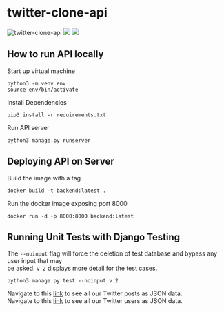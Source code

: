 # twitter-clone-api
![twitter-clone-api](https://github.com/Twitter-Clone/twitter-clone-api/workflows/twitter-clone-api/badge.svg)
![](https://img.shields.io/github/issues/Twitter-Clone/twitter-clone-api)
![](https://img.shields.io/github/issues-closed/Twitter-Clone/twitter-clone-api)

## How to run API locally
Start up virtual machine
```
python3 -m venv env
source env/bin/activate
```

Install Dependencies
```
pip3 install -r requirements.txt
```

Run API server
```
python3 manage.py runserver
```

## Deploying API on Server
Build the image with a tag
```
docker build -t backend:latest .
```

Run the docker image exposing port 8000
```
docker run -d -p 8000:8000 backend:latest
```

## Running Unit Tests with Django Testing
The `--noinput` flag will force the deletion of test database and bypass any user input that may  
be asked. `v 2` displays more detail for the test cases.
```
python3 manage.py test --noinput v 2
```

Navigate to this [link](http://157.245.160.185:8000/api/posts) to see all our Twitter posts as JSON data.  
Navigate to this [link](http://157.245.160.185:8000/api/users) to see all our Twitter users as JSON data.

